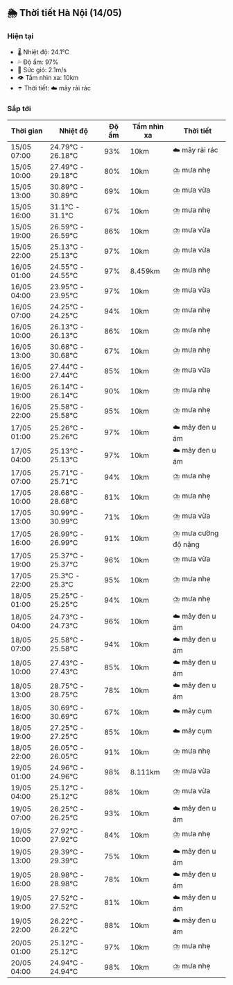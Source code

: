 ## 🌦️ Thời tiết Hà Nội (14/05)

### Hiện tại

- 🌡️ Nhiệt độ: 24.1℃
- 💦 Độ ẩm: 97%
- 💨 Sức gió: 2.1m/s
- 👁️ Tầm nhìn xa: 10km
- ☂️ Thời tiết: ☁️ mây rải rác

### Sắp tới

| Thời gian | Nhiệt độ | Độ ẩm | Tầm nhìn xa | Thời tiết |
| --- | --- | --- | --- | --- |
| 15/05 07:00 | 24.79℃ - 26.18℃ | 93% | 10km | ☁️ mây rải rác |
| 15/05 10:00 | 27.49℃ - 29.18℃ | 80% | 10km | ⛈️ mưa nhẹ |
| 15/05 13:00 | 30.89℃ - 30.89℃ | 69% | 10km | ⛈️ mưa vừa |
| 15/05 16:00 | 31.1℃ - 31.1℃ | 67% | 10km | ⛈️ mưa nhẹ |
| 15/05 19:00 | 26.59℃ - 26.59℃ | 86% | 10km | ⛈️ mưa vừa |
| 15/05 22:00 | 25.13℃ - 25.13℃ | 97% | 10km | ⛈️ mưa vừa |
| 16/05 01:00 | 24.55℃ - 24.55℃ | 97% | 8.459km | ⛈️ mưa nhẹ |
| 16/05 04:00 | 23.95℃ - 23.95℃ | 97% | 10km | ⛈️ mưa vừa |
| 16/05 07:00 | 24.25℃ - 24.25℃ | 94% | 10km | ⛈️ mưa nhẹ |
| 16/05 10:00 | 26.13℃ - 26.13℃ | 86% | 10km | ⛈️ mưa nhẹ |
| 16/05 13:00 | 30.68℃ - 30.68℃ | 67% | 10km | ⛈️ mưa nhẹ |
| 16/05 16:00 | 27.44℃ - 27.44℃ | 85% | 10km | ⛈️ mưa vừa |
| 16/05 19:00 | 26.14℃ - 26.14℃ | 90% | 10km | ⛈️ mưa nhẹ |
| 16/05 22:00 | 25.58℃ - 25.58℃ | 95% | 10km | ⛈️ mưa nhẹ |
| 17/05 01:00 | 25.26℃ - 25.26℃ | 97% | 10km | ☁️ mây đen u ám |
| 17/05 04:00 | 25.13℃ - 25.13℃ | 97% | 10km | ☁️ mây đen u ám |
| 17/05 07:00 | 25.71℃ - 25.71℃ | 94% | 10km | ⛈️ mưa nhẹ |
| 17/05 10:00 | 28.68℃ - 28.68℃ | 81% | 10km | ⛈️ mưa nhẹ |
| 17/05 13:00 | 30.99℃ - 30.99℃ | 71% | 10km | ⛈️ mưa vừa |
| 17/05 16:00 | 26.99℃ - 26.99℃ | 91% | 10km | ⛈️ mưa cường độ nặng |
| 17/05 19:00 | 25.37℃ - 25.37℃ | 96% | 10km | ⛈️ mưa vừa |
| 17/05 22:00 | 25.3℃ - 25.3℃ | 95% | 10km | ⛈️ mưa nhẹ |
| 18/05 01:00 | 25.25℃ - 25.25℃ | 94% | 10km | ⛈️ mưa nhẹ |
| 18/05 04:00 | 24.73℃ - 24.73℃ | 96% | 10km | ☁️ mây đen u ám |
| 18/05 07:00 | 25.58℃ - 25.58℃ | 94% | 10km | ☁️ mây đen u ám |
| 18/05 10:00 | 27.43℃ - 27.43℃ | 85% | 10km | ☁️ mây đen u ám |
| 18/05 13:00 | 28.75℃ - 28.75℃ | 78% | 10km | ☁️ mây đen u ám |
| 18/05 16:00 | 30.69℃ - 30.69℃ | 67% | 10km | ☁️ mây cụm |
| 18/05 19:00 | 27.25℃ - 27.25℃ | 85% | 10km | ☁️ mây cụm |
| 18/05 22:00 | 26.05℃ - 26.05℃ | 91% | 10km | ⛈️ mưa nhẹ |
| 19/05 01:00 | 24.96℃ - 24.96℃ | 98% | 8.111km | ⛈️ mưa vừa |
| 19/05 04:00 | 25.12℃ - 25.12℃ | 98% | 10km | ⛈️ mưa vừa |
| 19/05 07:00 | 26.25℃ - 26.25℃ | 93% | 10km | ☁️ mây đen u ám |
| 19/05 10:00 | 27.92℃ - 27.92℃ | 84% | 10km | ⛈️ mưa nhẹ |
| 19/05 13:00 | 29.39℃ - 29.39℃ | 75% | 10km | ☁️ mây đen u ám |
| 19/05 16:00 | 28.98℃ - 28.98℃ | 78% | 10km | ☁️ mây đen u ám |
| 19/05 19:00 | 27.52℃ - 27.52℃ | 81% | 10km | ☁️ mây đen u ám |
| 19/05 22:00 | 26.22℃ - 26.22℃ | 88% | 10km | ☁️ mây đen u ám |
| 20/05 01:00 | 25.12℃ - 25.12℃ | 97% | 10km | ⛈️ mưa nhẹ |
| 20/05 04:00 | 24.94℃ - 24.94℃ | 98% | 10km | ⛈️ mưa nhẹ |
